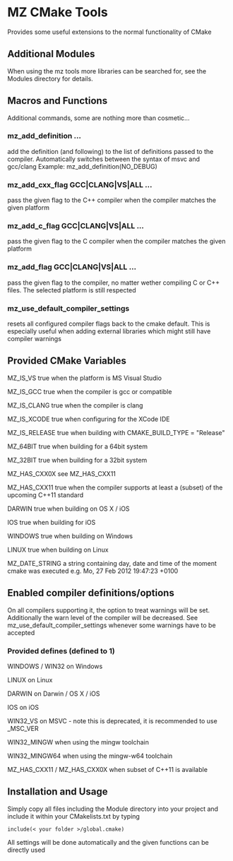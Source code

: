 MZ CMake Tools
==============

Provides some useful extensions to the normal 
functionality of CMake


Additional Modules
------------------

When using the mz tools more libraries can be 
searched for, see the Modules directory for details.


Macros and Functions
--------------------

Additional commands, some are nothing more
than cosmetic...

### mz_add_definition <definition1> ...
add the definition <definition> (and following)
to the list of definitions passed to the compiler.
Automatically switches between the syntax of msvc 
and gcc/clang
Example: mz_add_definition(NO_DEBUG)

### mz_add_cxx_flag GCC|CLANG|VS|ALL <flag1> <flag2> ...
pass the given flag to the C++ compiler when
the compiler matches the given platform

### mz_add_c_flag GCC|CLANG|VS|ALL <flag1> <flag2> ...
pass the given flag to the C compiler when
the compiler matches the given platform

### mz_add_flag GCC|CLANG|VS|ALL <flag1> <flag2> ...
pass the given flag to the compiler, no matter
wether compiling C or C++ files. The selected platform
is still respected

### mz_use_default_compiler_settings
resets all configured compiler flags back to the
cmake default. This is especially useful when adding
external libraries which might still have compiler warnings


Provided CMake Variables
------------------------
MZ_IS_VS true when the platform is MS Visual Studio

MZ_IS_GCC true when the compiler is gcc or compatible

MZ_IS_CLANG true when the compiler is clang

MZ_IS_XCODE true when configuring for the XCode IDE

MZ_IS_RELEASE true when building with CMAKE_BUILD_TYPE = "Release"

MZ_64BIT true when building for a 64bit system

MZ_32BIT true when building for a 32bit system

MZ_HAS_CXX0X see MZ_HAS_CXX11

MZ_HAS_CXX11 true when the compiler supports at least a
             (subset) of the upcoming C++11 standard

DARWIN true when building on OS X / iOS

IOS true when building for iOS

WINDOWS true when building on Windows

LINUX true when building on Linux

MZ_DATE_STRING a string containing day, date and time of the
               moment cmake was executed
               e.g. Mo, 27 Feb 2012 19:47:23 +0100


Enabled compiler definitions/options
------------------------------------
On all compilers supporting it, the option to treat warnings
will be set. Additionally the warn level of the compiler will
be decreased. See mz_use_default_compiler_settings whenever some
warnings have to be accepted

### Provided defines (defined to 1)

WINDOWS / WIN32 on Windows

LINUX on Linux

DARWIN on Darwin / OS X / iOS

IOS on iOS

WIN32_VS on MSVC - note this is deprecated, it is recommended to use _MSC_VER

WIN32_MINGW when using the mingw toolchain

WIN32_MINGW64 when using the mingw-w64 toolchain

MZ_HAS_CXX11 / MZ_HAS_CXX0X when subset of C++11 is available


Installation and Usage
----------------------
Simply copy all files including the Module directory
into your project and include it within your CMakelists.txt
by typing

    include(< your folder >/global.cmake)

All settings will be done automatically and the
given functions can be directly used
